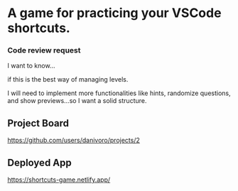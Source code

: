 # A game for practicing your VSCode shortcuts.

### Code review request

I want to know...

if this is the best way of managing levels. 

I will need to implement more functionalities like hints, randomize questions, and show previews…so I want a solid structure.


## Project Board

https://github.com/users/danivoro/projects/2

## Deployed App

https://shortcuts-game.netlify.app/
